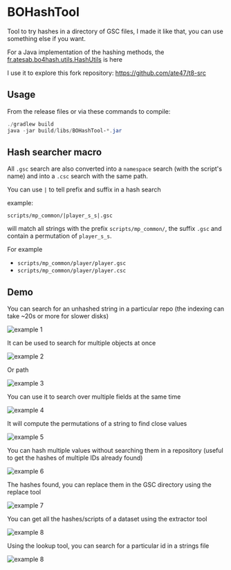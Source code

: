 # BOHashTool

Tool to try hashes in a directory of GSC files, I made it like that, you can use something else if you want.

For a Java implementation of the hashing methods,
the [fr.atesab.bo4hash.utils.HashUtils](src/main/java/fr/atesab/bo4hash/utils/HashUtils.java) is here

I use it to explore this fork repository: https://github.com/ate47/t8-src

## Usage

From the release files or via these commands to compile:

```powershell
./gradlew build
java -jar build/libs/BOHashTool-*.jar
```

## Hash searcher macro

All `.gsc` search are also converted into a `namespace` search (with the script's name) and into a `.csc` search with
the same path.

You can use `|` to tell prefix and suffix in a hash search

example:

```
scripts/mp_common/|player_s_s|.gsc
```

will match all strings with the prefix `scripts/mp_common/`, the suffix `.gsc` and contain a permutation
of `player_s_s`.

For example 
- `scripts/mp_common/player/player.gsc`
- `scripts/mp_common/player/player.csc`

## Demo

You can search for an unhashed string in a particular repo (the indexing can take ~20s or more for slower disks)

![example 1](docs/example_1.png)

It can be used to search for multiple objects at once

![example 2](docs/example_2.png)

Or path

![example 3](docs/example_3.png)

You can use it to search over multiple fields at the same time

![example 4](docs/example_4.png)

It will compute the permutations of a string to find close values

![example 5](docs/example_5.png)

You can hash multiple values without searching them in a repository (useful to get the hashes of multiple IDs already found)

![example 6](docs/example_6.png)

The hashes found, you can replace them in the GSC directory using the replace tool

![example 7](docs/example_7.png)

You can get all the hashes/scripts of a dataset using the extractor tool

![example 8](docs/example_8.png)

Using the lookup tool, you can search for a particular id in a strings file 

![example 8](docs/example_9.png)
